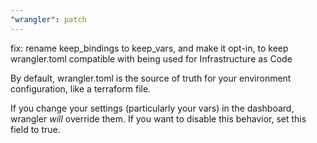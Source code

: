 ```yaml
---
"wrangler": patch
---
```


fix: rename keep_bindings to keep_vars, and make it opt-in, to keep wrangler.toml compatible with being used for Infrastructure as Code

By default, wrangler.toml is the source of truth for your environment configuration, like a terraform file.

If you change your settings (particularly your vars) in the dashboard, wrangler _will_ override them. If you want to disable this behavior, set this field to true.
